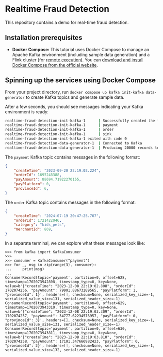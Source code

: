 # Realtime Fraud Detection

This repository contains a demo for real-time fraud detection.

## Installation prerequisites

* **Docker Compose:** This tutorial uses Docker Compose to manage an Apache Kafka environment (including sample data generation) and a Flink cluster (for [remote execution](#remote-execution)). You can [download and install Docker Compose from the official website](https://docs.docker.com/compose/install/).

## Spinning up the services using Docker Compose

From your project directory, run `docker compose up kafka init-kafka data-generator` to create Kafka topics and generate sample data.

After a few seconds, you should see messages indicating your Kafka environment is ready:

```bash
realtime-fraud-detection-init-kafka-1      | Successfully created the following topics:
realtime-fraud-detection-init-kafka-1      | payment
realtime-fraud-detection-init-kafka-1      | order
realtime-fraud-detection-init-kafka-1      | sink
realtime-fraud-detection-init-kafka-1 exited with code 0
realtime-fraud-detection-data-generator-1  | Connected to Kafka
realtime-fraud-detection-data-generator-1  | Producing 20000 records to payment topic payment and order topic order
```

The `payment` Kafka topic contains messages in the following format:

```json
{
    "createTime": "2023-09-20 22:19:02.224",
    "orderId": 1695248388,
    "payAmount": 88694.71922270155,
    "payPlatform": 0,
    "provinceId": 6,
}
```

The `order` Kafka topic contains messages in the following format:
```json
{
    "createTime": "2024-07-19 20:47:25.707", 
    "orderId": 1721422046, 
    "category": "kids_pets", 
    "merchantId": 869,
}
```

In a separate terminal, we can explore what these messages look like:

```pycon
>>> from kafka import KafkaConsumer
>>>
>>> consumer = KafkaConsumer("payment")
>>> for _, msg in zip(range(3), consumer):
...     print(msg)
... 
ConsumerRecord(topic='payment', partition=0, offset=628, timestamp=1702073942808, timestamp_type=0, key=None, value=b'{"createTime": "2023-12-08 22:19:02.808", "orderId": 1702074256, "payAmount": 79901.88673289565, "payPlatform": 1, "provinceId": 1}', headers=[], checksum=None, serialized_key_size=-1, serialized_value_size=131, serialized_header_size=-1)
ConsumerRecord(topic='payment', partition=0, offset=629, timestamp=1702073943310, timestamp_type=0, key=None, value=b'{"createTime": "2023-12-08 22:19:03.309", "orderId": 1702074257, "payAmount": 34777.62234573957, "payPlatform": 0, "provinceId": 3}', headers=[], checksum=None, serialized_key_size=-1, serialized_value_size=131, serialized_header_size=-1)
ConsumerRecord(topic='payment', partition=0, offset=630, timestamp=1702073943811, timestamp_type=0, key=None, value=b'{"createTime": "2023-12-08 22:19:03.810", "orderId": 1702074258, "payAmount": 17101.347666982423, "payPlatform": 0, "provinceId": 2}', headers=[], checksum=None, serialized_key_size=-1, serialized_value_size=132, serialized_header_size=-1)
```